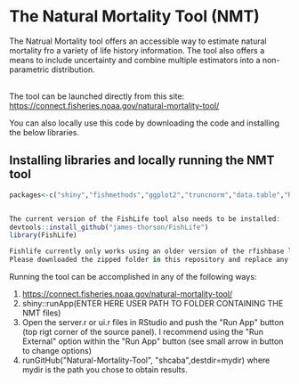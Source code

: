 # The Natural Mortality Tool (NMT)

The Natrual Mortality tool offers an accessible way to estimate natural mortality fro a variety of life history information. The tool also offers a means to include uncertainty and combine multiple estimators into a non-parametric distribution. 
<br></br>

The tool can be launched directly from this site: https://connect.fisheries.noaa.gov/natural-mortality-tool/

You can also locally use this code by downloading the code and installing the below libraries.

## Installing libraries and locally running the NMT tool
```R
packages<-c("shiny","fishmethods","ggplot2","truncnorm","data.table","RColorBrewer","viridis","reshape2")


The current version of the FishLife tool also needs to be installed:
devtools::install_github("james-thorson/FishLife")
library(FishLife)

Fishlife currently only works using an older version of the rfishbase library. 
Please downloaded the zipped folder in this repository and replace any version in the library folder of you current version of R.

```

Running the tool can be accomplished in any of the following ways:
1) https://connect.fisheries.noaa.gov/natural-mortality-tool/
2) shiny::runApp(ENTER HERE USER PATH TO FOLDER CONTAINING THE NMT files)
3) Open the server.r or ui.r files in RStudio and push the "Run App" button (top rigt corner of the source panel). 
	I recommend using the "Run External" option within the "Run App" button (see small arrow in button to change options)
4) runGitHub("Natural-Mortality-Tool", "shcaba",destdir=mydir) where mydir is the path you chose to obtain results.

